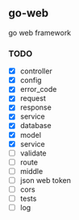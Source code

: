 ## go-web
go web framework

### TODO
- [x] controller 
- [x] config 
- [x] error_code 
- [x] request 
- [x] response 
- [x] service
- [x] database
- [x] model
- [x] service
- [ ] validate
- [ ] route
- [ ] middle
- [ ] json web token
- [ ] cors
- [ ] tests
- [ ] log